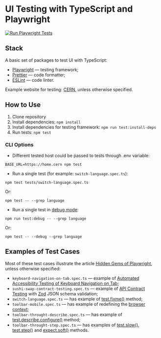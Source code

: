 # UI Testing with TypeScript and Playwright

[![Run Playwright Tests](https://github.com/adequatica/ui-testing/actions/workflows/run-playwright-tests.yaml/badge.svg?branch=main)](https://github.com/adequatica/ui-testing/actions/workflows/run-playwright-tests.yaml)

## Stack

A basic set of packages to test UI with TypeScript:

- [Playwright](https://playwright.dev) — testing framework;
- [Prettier](https://prettier.io) — code formatter;
- [ESLint](https://eslint.org/) — code linter.

Example website for testing: [CERN](https://home.cern), unless otherwise specified.

## How to Use

1. Clone repository
2. Install dependencies: `npm install`
3. Install dependencies for testing framework: `npm run test:install-deps`
4. Run tests: `npm test`

### CLI Options

- Different tested host could be passed to tests through .env variable:

`BASE_URL=https://home.cern npm test`

- Run a single test (for example: `switch-language.spec.ts`):

`npm test tests/switch-language.spec.ts`

Or:

`npm test -- --grep language`

- Run a single test in [debug mode](https://playwright.dev/docs/debug#pwdebug):

`npm run test:debug -- --grep language`

Or:

`npm test -- --debug --grep language`

## Examples of Test Cases

Most of these test cases illustrate the article [Hidden Gems of Playwright](https://adequatica.medium.com/hidden-gems-of-playwright-68fcf8896bcb), unless otherwise specified:

- `keyboard-navigation-on-tab.spec.ts` — example of [Automated Accessibility Testing of Keyboard Navigation on Tab](https://adequatica.medium.com/automated-accessibility-testing-of-keyboard-navigation-on-tab-89d30087c111);
- `sushi-swap-contract-testing.spec.ts` — example of [API Contract Testing](https://adequatica.medium.com/api-contract-testing-on-frontend-with-playwright-4509b74b3008) with [Zod](https://zod.dev/) JSON schema validation;
- `switch-language.spec.ts` — has example of [test.fixme()](https://playwright.dev/docs/api/class-test#test-fixme-2) method;
- `toolbar-mobile.spec.ts` — has example of redefining the [browser context](https://playwright.dev/docs/api/class-browsercontext);
- `toolbar-throught-describe.spec.ts` — has example of [test.describe.configure()](https://playwright.dev/docs/api/class-test#test-describe-configure) method;
- `toolbar-throught-step.spec.ts` — has examples of [test.slow()](https://playwright.dev/docs/api/class-test#test-slow-1), [test.step()](https://playwright.dev/docs/api/class-test#test-step) and [expect.soft()](https://playwright.dev/docs/test-assertions#soft-assertions) methods.
